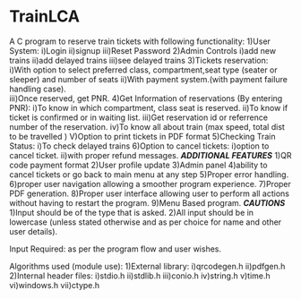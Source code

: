 # TrainLCA
A C program to reserve train tickets with following functionality:
    1)User System: 
        i)Login
        ii)signup
        iii)Reset Password
    2)Admin Controls
        i)add new trains
        ii)add delayed trains
        iii)see delayed trains
    3)Tickets reservation:	
    	i)With option to select preferred class, compartment,seat type (seater or sleeper) and number of seats
    	ii)With payment system.(with payment failure handling case).											 
    	iii)Once reserved, get PNR.
    4)Get Information of reservations (By entering PNR):
    	i)To know in which compartment, class seat is reserved.
    	ii)To know if ticket is confirmed or in waiting list.
    	iii)Get reservation id or referrence number of the reservation. 
    	iv)To know all about train (max speed, total dist to be travelled )
        V)Option to print tickets in PDF format
    5)Checking Train Status:
    	i)To check delayed trains
    6)Option to cancel tickets:
    	i)option to cancel ticket.
    	ii)with proper refund messages.
    ***ADDITIONAL FEATURES***
    1)QR code payment format
    2)User profile update
    3)Admin panel
    4)ability to cancel tickets or go back to main menu at any step
    5)Proper error handling.
    6)proper user navigation allowing a smoother program experience.
    7)Proper PDF generation.
    8)Proper user interface allowing user to perform all actions without having to restart the program.
    9)Menu Based program.
    *****CAUTIONS*****
    1)Input should be of the type that is asked.
    2)All input should be in lowercase (unless stated otherwise and as per choice for name and other user details).

Input Required:
    as per the program flow and user wishes.

Algorithms used (module use):
    1)External library:
        i)qrcodegen.h
        ii)pdfgen.h
    2)Internal header files:
        i)stdio.h
        ii)stdlib.h
        iii)conio.h
        iv)string.h
        v)time.h
        vi)windows.h
        vii)ctype.h

